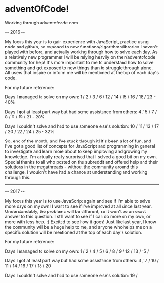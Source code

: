 # adventOfCode!
Working through adventofcode.com.

-- 2016 --

My focus this year is to gain experience with JavaScript, practice using node and github, be exposed to new functions/algorithms/libraries I haven't played with before, and actually working through how to solve each day. As a relatively new programmer I will be relying heavily on the r/adventofcode community for help! It's more important to me to understand how to solve something and get exposed to new things than to struggle through alone. All users that inspire or inform me will be mentioned at the top of each day's code. 

For my future reference:

Days I managed to solve on my own:
1 / 2 / 3 / 6 / 12 / 14 / 15 / 16 / 18 / 23 - 40%

Days I got at least part way but had some assistance from others:
4 / 5 / 7 / 8 / 9 / 19 / 21 - 28%

Days I couldn't solve and had to use someone else's solution:
10 / 11 / 13 / 17 / 20 / 22 / 24 / 25 - 32%

So, end of the month, and I've stuck through it! It's been a lot of fun, and I've got a good list of concepts for JavaScript and programming in general to investigate and learn more about to keep improving and growing my knowledge. I'm actually really surprised that I solved a good bit on my own. Special thanks to all who posted on the subreddit and offered help and their solutions in the megathreads - without the community around this challenge, I wouldn't have had a chance at understanding and working through this. 

----------------------------------------------------------------------------------------------------------------------------------------

-- 2017 --

My focus this year is to use JavaScript again and see if I'm able to solve more days on my own! I want to see if I've improved at all since last year. Understandably, the problems will be different, so it won't be an exact answer to this question. I still want to see if I can do more on my own, or more with less help. :) Excited to see how it goes! Just like last year, I know the community will be a huge help to me, and anyone who helps me on a specific solution will be mentioned at the top of each day's solution.

For my future reference:

Days I managed to solve on my own: 1 / 2 / 4 / 5 / 6 / 8 / 9 / 12 / 13 / 15 / 


Days I got at least part way but had some assistance from others: 3 / 7 / 10 / 11 / 14 / 16 / 17 / 18 / 20


Days I couldn't solve and had to use someone else's solution: 19 / 

